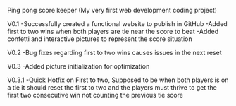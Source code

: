 Ping pong score keeper
(My very first web development coding project)

V0.1
-Successfully created a functional website to publish in GitHub
-Added first to two wins when both players are tie near the score to beat
-Added confetti and interactive pictures to represent the score situation

V0.2
-Bug fixes regarding first to two wins causes issues in the next reset

V0.3
-Added picture initialization for optimization

V0.3.1
-Quick Hotfix on First to two, Supposed to be when both players is on a tie it should reset the first to two and the players must thrive to get the first two consecutive win not counting the previous tie score
